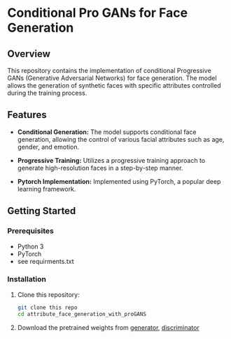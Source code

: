 # Conditional Pro GANs for Face Generation

## Overview

This repository contains the implementation of conditional Progressive GANs (Generative Adversarial Networks) for face generation. The model allows the generation of synthetic faces with specific attributes controlled during the training process.

## Features

- **Conditional Generation:** The model supports conditional face generation, allowing the control of various facial attributes such as age, gender, and emotion.

- **Progressive Training:** Utilizes a progressive training approach to generate high-resolution faces in a step-by-step manner.

- **Pytorch Implementation:** Implemented using PyTorch, a popular deep learning framework.

## Getting Started

### Prerequisites

- Python 3
- PyTorch
- see requirments.txt


### Installation

1. Clone this repository:
   ```bash
   git clone this repo
   cd attribute_face_generation_with_proGANS
2. Download the pretrained weights from [generator](https://drive.google.com/file/d/1V3_QJah43HnGWH7eWcJBYNkCRQLY1PUD/view?usp=sharing), [discriminator](https://drive.google.com/file/d/1b--M5pRrGgkqdwlygCXcz6ZriieKkRmC/view?usp=sharing)

